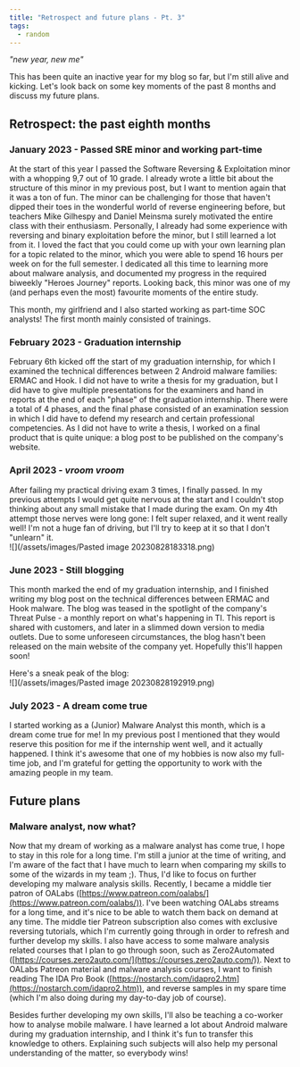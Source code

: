 ```yaml
---
title: "Retrospect and future plans - Pt. 3"
tags:
  - random
---
```

*"new year, new me"*

This has been quite an inactive year for my blog so far, but I'm still alive and kicking. Let's look back on some key moments of the past 8 months and discuss my future plans.

## Retrospect: the past eighth months

### January 2023 - Passed SRE minor and working part-time
At the start of this year I passed the Software Reversing & Exploitation minor with a whopping 9,7 out of 10 grade. I already wrote a little bit about the structure of this minor in my previous post, but I want to mention again that it was a ton of fun. The minor can be challenging for those that haven't dipped their toes in the wonderful world of reverse engineering before, but teachers Mike Gilhespy and Daniel Meinsma surely motivated the entire class with their enthusiasm. Personally, I already had some experience with reversing and binary exploitation before the minor, but I still learned a lot from it. I loved the fact that you could come up with your own learning plan for a topic related to the minor, which you were able to spend 16 hours per week on for the full semester. I dedicated all this time to learning more about malware analysis, and documented my progress in the required biweekly "Heroes Journey" reports. Looking back, this minor was one of my (and perhaps even the most) favourite moments of the entire study.<br>

This month, my girlfriend and I also started working as part-time SOC analysts! The first month mainly consisted of trainings.

### February 2023 - Graduation internship
February 6th kicked off the start of my graduation internship, for which I examined the technical differences between 2 Android malware families: ERMAC and Hook. I did not have to write a thesis for my graduation, but I did have to give multiple presentations for the examiners and hand in reports at the end of each "phase" of the graduation internship. There were a total of 4 phases, and the final phase consisted of an examination session in which I did have to defend my research and certain professional competencies. As I did not have to write a thesis, I worked on a final product that is quite unique: a blog post to be published on the company's website.<br>

### April 2023 - *vroom vroom*
After failing my practical driving exam 3 times, I finally passed. In my previous attempts I would get quite nervous at the start and I couldn't stop thinking about any small mistake that I made during the exam. On my 4th attempt those nerves were long gone: I felt super relaxed, and it went really well! I'm not a huge fan of driving, but I'll try to keep at it so that I don't "unlearn" it.<br>
![](/assets/images/Pasted image 20230828183318.png) <br>

### June 2023 - Still blogging
This month marked the end of my graduation internship, and I finished writing my blog post on the technical differences between ERMAC and Hook malware. The blog was teased in the spotlight of the company's Threat Pulse - a monthly report on what's happening in TI. This report is shared with customers, and later in a slimmed down version to media outlets. Due to some unforeseen circumstances, the blog hasn't been released on the main website of the company yet. Hopefully this'll happen soon! <br>

 Here's a sneak peak of the blog:<br>
![](/assets/images/Pasted image 20230828192919.png) <br>

### July 2023 - A dream come true
I started working as a (Junior) Malware Analyst this month, which is a dream come true for me! In my previous post I mentioned that they would reserve this position for me if the internship went well, and it actually happened. I think it's awesome that one of my hobbies is now also my full-time job, and I'm grateful for getting the opportunity to work with the amazing people in my team.<br>

## Future plans

### Malware analyst, now what?
Now that my dream of working as a malware analyst has come true, I hope to stay in this role for a long time. I'm still a junior at the time of writing, and I'm aware of the fact that I have much to learn when comparing my skills to some of the wizards in my team ;).
Thus, I'd like to focus on further developing my malware analysis skills. Recently, I became a middle tier patron of OALabs ([https://www.patreon.com/oalabs/](https://www.patreon.com/oalabs/)). I've been watching OALabs streams for a long time, and it's nice to be able to watch them back on demand at any time. The middle tier Patreon subscription also comes with exclusive reversing tutorials, which I'm currently going through in order to refresh and further develop my skills. I also have access to some malware analysis related courses that I plan to go through soon, such as Zero2Automated ([https://courses.zero2auto.com/](https://courses.zero2auto.com/)). Next to OALabs Patreon material and malware analysis courses, I want to finish reading The IDA Pro Book ([https://nostarch.com/idapro2.htm](https://nostarch.com/idapro2.htm)), and reverse samples in my spare time (which I'm also doing during my day-to-day job of course). <br> 

Besides further developing my own skills, I'll also be teaching a co-worker how to analyse mobile malware. I have learned a lot about Android malware during my graduation internship, and I think it's fun to transfer this knowledge to others. Explaining such subjects will also help my personal understanding of the matter, so everybody wins!<br>